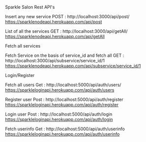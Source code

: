 Sparkle Salon Rest API's

Insert any new service
POST : http://localhost:3000/api/post/
https://sparklenodeapi.herokuapp.com/api/post


List of all the services
GET : http://localhost:3000/api/getAll/
https://sparklenodeapi.herokuapp.com/api/getAll

Fetch all services

Fetch Service on the basis of service_id and fetch all
GET : http://localhost:3000/api/subservice/service_id/1
https://sparklenodeapi.herokuapp.com/api/subservice/service_id/1

Login/Register

Fetch all users
Get : http://localhost:5000/api/auth/users/
https://sparkleloginapi.herokuapp.com/api/auth/users

Register user
Post : http://localhost:5000/api/auth/register
https://sparkleloginapi.herokuapp.com/api/auth/register

Login user
Post : http://localhost:5000/api/auth/login
https://sparkleloginapi.herokuapp.com/api/auth/login

Fetch userinfo
Get : http://localhost:5000/api/auth/userinfo
https://sparkleloginapi.herokuapp.com/api/auth/userinfo